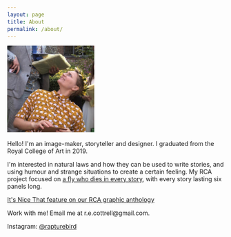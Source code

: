 ```yaml
---
layout: page
title: About
permalink: /about/
---
```


<div class="text">

<img src="/assets/images/me.jpg" width="40%">
<p></p>
<p>
Hello! I'm an image-maker, storyteller and designer. I graduated from the Royal College of Art in 2019.</p>

<p>
I'm interested in natural laws and how they can be used to write stories, and using humour and strange situations to create a certain feeling. My RCA project focused on <a href="/fly-comics">a fly who dies in every story</a>, with every story lasting six panels long.
</p>

<p>
<a href="https://www.itsnicethat.com/articles/dance-of-life-royal-college-of-art-london-print-studio-publication-221018">It's Nice That feature on our RCA graphic anthology</a><p>

<p>Work with me! Email me at r.e.cottrell@gmail.com.</p>

<p>Instagram: <a rel="me" href="https://instagram.com/rapturebird">@rapturebird</a></p>
